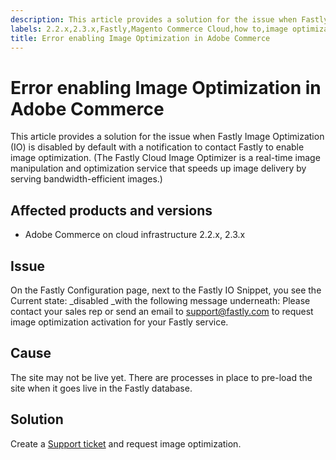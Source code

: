 ```yaml
---
description: This article provides a solution for the issue when Fastly Image Optimization (IO) is disabled by default with a notification to contact Fastly to enable image optimization. (The Fastly Cloud Image Optimizer is a real-time image manipulation and optimization service that speeds up image delivery by serving bandwidth-efficient images.)
labels: 2.2.x,2.3.x,Fastly,Magento Commerce Cloud,how to,image optimization,Adobe Commerce,cloud infrastructure
title: Error enabling Image Optimization in Adobe Commerce
---
```


# Error enabling Image Optimization in Adobe Commerce

This article provides a solution for the issue when Fastly Image Optimization (IO) is disabled by default with a notification to contact Fastly to enable image optimization. (The Fastly Cloud Image Optimizer is a real-time image manipulation and optimization service that speeds up image delivery by serving bandwidth-efficient images.)

## Affected products and versions

* Adobe Commerce on cloud infrastructure 2.2.x, 2.3.x

## Issue

On the Fastly Configuration page, next to the Fastly IO Snippet, you see the Current state: \_disabled \_with the following message underneath: Please contact your sales rep or send an email to [support@fastly.com](mailto:support@fastly) to request image optimization activation for your Fastly service.

## Cause

The site may not be live yet. There are processes in place to pre-load the site when it goes live in the Fastly database.

## Solution

Create a [Support ticket](https://support.magento.com/hc/en-us/articles/360019088251) and request image optimization.